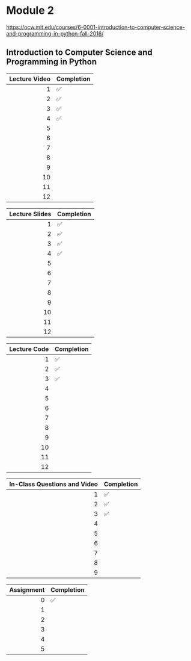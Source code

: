 # Module 2

https://ocw.mit.edu/courses/6-0001-introduction-to-computer-science-and-programming-in-python-fall-2016/

## Introduction to Computer Science and Programming in Python

| Lecture Video | Completion         |
| ------------: | ------------------ |
|             1 | :white_check_mark: |
|             2 | :white_check_mark: |
|             3 | :white_check_mark: |
|             4 | :white_check_mark: |
|             5 |                    |
|             6 |                    |
|             7 |                    |
|             8 |                    |
|             9 |                    |
|            10 |                    |
|            11 |                    |
|            12 |                    |

| Lecture Slides | Completion         |
| -------------: | ------------------ |
|              1 | :white_check_mark: |
|              2 | :white_check_mark: |
|              3 | :white_check_mark: |
|              4 | :white_check_mark: |
|              5 |                    |
|              6 |                    |
|              7 |                    |
|              8 |                    |
|              9 |                    |
|             10 |                    |
|             11 |                    |
|             12 |                    |

| Lecture Code | Completion         |
| -----------: | ------------------ |
|            1 | :white_check_mark: |
|            2 | :white_check_mark: |
|            3 | :white_check_mark: |
|            4 |                    |
|            5 |                    |
|            6 |                    |
|            7 |                    |
|            8 |                    |
|            9 |                    |
|           10 |                    |
|           11 |                    |
|           12 |                    |

| In-Class Questions and Video | Completion         |
| ---------------------------: | ------------------ |
|                            1 | :white_check_mark: |
|                            2 | :white_check_mark: |
|                            3 | :white_check_mark: |
|                            4 |                    |
|                            5 |                    |
|                            6 |                    |
|                            7 |                    |
|                            8 |                    |
|                            9 |                    |

| Assignment | Completion         |
| ---------: | ------------------ |
|          0 | :white_check_mark: |
|          1 |                    |
|          2 |                    |
|          3 |                    |
|          4 |                    |
|          5 |                    |
